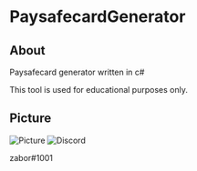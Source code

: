 # PaysafecardGenerator


## About
Paysafecard generator written in c#


This tool is used for educational purposes only. 

## Picture
![Picture](https://cdn.discordapp.com/attachments/881087735358709820/884119961256206336/ss.png)
![Discord](https://img.shields.io/badge/-DM%20me%20on%20discord!-0d0d0d?&logo=discord)

zabor#1001</li>
